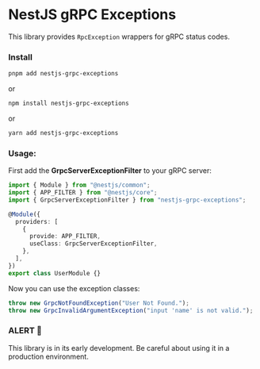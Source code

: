 # NestJS gRPC Exceptions

This library provides `RpcException` wrappers for gRPC status codes.

### Install

```bash
pnpm add nestjs-grpc-exceptions
```

or

```bash
npm install nestjs-grpc-exceptions
```

or

```bash
yarn add nestjs-grpc-exceptions
```

### Usage:

First add the **GrpcServerExceptionFilter** to your gRPC server:

```ts
import { Module } from "@nestjs/common";
import { APP_FILTER } from "@nestjs/core";
import { GrpcServerExceptionFilter } from "nestjs-grpc-exceptions";

@Module({
  providers: [
    {
      provide: APP_FILTER,
      useClass: GrpcServerExceptionFilter,
    },
  ],
})
export class UserModule {}
```

Now you can use the exception classes:

```ts
throw new GrpcNotFoundException("User Not Found.");
throw new GrpcInvalidArgumentException("input 'name' is not valid.");
```

### ALERT 🚨

This library is in its early development. Be careful about using it in a production environment.
